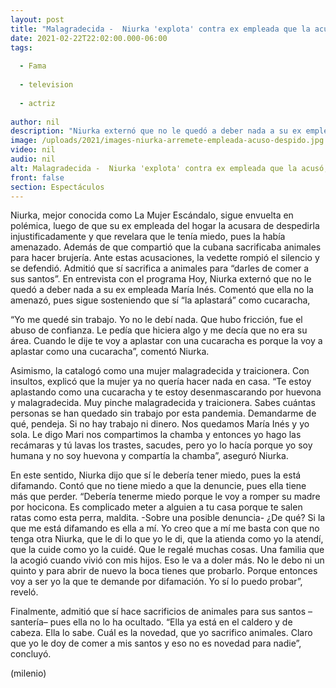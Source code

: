 ```yaml
---
layout: post
title: "Malagradecida -  Niurka 'explota' contra ex empleada que la acusó; admite que sacrifica animales"
date: 2021-02-22T22:02:00.000-06:00
tags:
  
  - Fama
  
  - television
  
  - actriz
  
author: nil
description: "Niurka externó que no le quedó a deber nada a su ex empleada María Inés. Comentó que ella no la amenazó, pues sigue sosteniendo que sí “la aplastará” como cucaracha."
image: /uploads/2021/images-niurka-arremete-empleada-acuso-despido.jpg
video: nil
audio: nil
alt: Malagradecida -  Niurka 'explota' contra ex empleada que la acusó; admite que sacrifica animales
front: false
section: Espectáculos
---
```


Niurka, mejor conocida como La Mujer Escándalo, sigue envuelta en polémica, luego de que su ex empleada del hogar la acusara de despedirla injustificadamente y que revelara que le tenía miedo, pues la había amenazado. Además de que compartió que la cubana sacrificaba animales para hacer brujería. Ante estas acusaciones, la vedette rompió el silencio y se defendió. Admitió que sí sacrifica a animales para “darles de comer a sus santos”. En entrevista con el programa Hoy, Niurka externó que no le quedó a deber nada a su ex empleada María Inés. Comentó que ella no la amenazó, pues sigue sosteniendo que sí “la aplastará” como cucaracha,

“Yo me quedé sin trabajo. Yo no le debí nada. Que hubo fricción, fue el abuso de confianza. Le pedía que hiciera algo y me decía que no era su área. Cuando le dije te voy a aplastar con una cucaracha es porque la voy a aplastar como una cucaracha”, comentó Niurka. 

Asimismo, la catalogó como una mujer malagradecida y traicionera. Con insultos, explicó que la mujer ya no quería hacer nada en casa.  “Te estoy aplastando como una cucaracha y te estoy desenmascarando por huevona y malagradecida. Muy pinche malagradecida y traicionera. Sabes cuántas personas se han quedado sin trabajo por esta pandemia. Demandarme de qué, pendeja. Si no hay trabajo ni dinero. Nos quedamos María Inés y yo sola. Le digo Mari nos compartimos la chamba y entonces yo hago las recámaras y tú lavas los trastes, sacudes, pero yo lo hacía porque yo soy humana y no soy huevona y compartía la chamba”, aseguró Niurka. 

En este sentido, Niurka dijo que sí le debería tener miedo, pues la está difamando. Contó que no tiene miedo a que la denuncie, pues ella tiene más que perder. “Debería tenerme miedo porque le voy a romper su madre por hocicona. Es complicado meter a alguien a tu casa porque te salen ratas como esta perra, maldita. -Sobre una posible denuncia- ¿De qué? Si la que me está difamando es ella a mí. Yo creo que a mí me basta con que no tenga otra Niurka, que le di lo que yo le di, que la atienda como yo la atendí, que la cuide como yo la cuidé. Que le regalé muchas cosas. Una familia que la acogió cuando vivió con mis hijos. Eso le va a doler más. No le debo ni un quinto y para abrir de nuevo la boca tienes que probarlo. Porque entonces voy a ser yo la que te demande por difamación. Yo sí lo puedo probar”, reveló. 

Finalmente, admitió que sí hace sacrificios de animales para sus santos –santería– pues ella no lo ha ocultado. “Ella ya está en el caldero y de cabeza. Ella lo sabe. Cuál es la novedad, que yo sacrifico animales. Claro que yo le doy de comer a mis santos y eso no es novedad para nadie”, concluyó. 

(milenio)